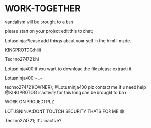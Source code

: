 # WORK-TOGETHER

vandalism will be brought to a ban

please start on your project edit this to chat;

Lotusninja:Please add things about your self in the html I made.

KINGPROTOG:hiiii

Techno274721:hi

Lotusninja400:if you want to download the file please extracti it. 

Lotusninja400:¬_¬

techno274721(OWNER); @Lotusninja400 plz contact me if u need help @KINGPROTOG inactivity for this long can be brought to ban

WORK ON PROJECTPLZ

LOTUSNINJA:DONT TOUTCH SECURITY THATS FOR ME 😁

Techno274721; It's inactive?

